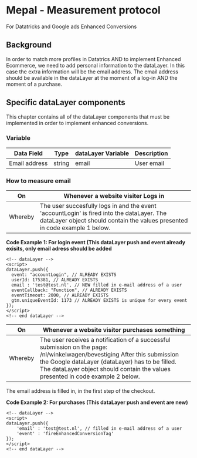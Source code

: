 # Mepal - Measurement protocol
For Datatricks and Google ads Enhanced Conversions

## Background
In order to match more profiles in Datatrics AND to implement Enhanced Ecommerce, we need to add personal information to the dataLayer. In this case the extra information will be the email address. The email address should be available in the dataLayer at the moment of a log-in AND the moment of a purchase.

## Specific dataLayer components
This chapter contains all of the dataLayer components that must be implemented in order to implement enhanced conversions.

### Variable
| Data Field | Type | dataLayer Variable | Description
| -------- | ------------- | ------------- | -------------|
| Email address | string | email | User email

### How to measure email

| On | Whenever a website visiter Logs in |
| -------- | ------------- |
| Whereby | The user succesfully logs in and the event 'accountLogin' is fired into the dataLayer. The dataLayer object should contain the values presented in code example 1 below.

**Code Example 1: For login event (This dataLayer push and event already exisits, only email adress should be added**
```
<!-- dataLayer -->
<script>
dataLayer.push({
  event: "accountLogin", // ALREADY EXISTS
  userId: 175381, // ALREADY EXISTS
  email : 'test@test.nl', // NEW filled in e-mail address of a user
  eventCallback: "Function", // ALREADY EXISTS
  eventTimeout: 2000, // ALREADY EXISTS 
  gtm.uniqueEventId: 1173 // ALREADY EXISTS is unique for every event       
});
</script>
<!-- end dataLayer -->
```

| On | Whenever a website visitor purchases something|
| -------- | ------------- |
| Whereby | The user receives a notification of a successful submission on the page: /nl/winkelwagen/bevestiging After this submission the Google dataLayer (dataLayer) has to be filled. The dataLayer object should contain the values presented in code example 2 below.

The email address is filled in, in the first step of the checkout.

**Code Example 2: For purchases (This dataLayer push and event are new)**
```
<!-- dataLayer -->
<script>
dataLayer.push({
    'email' : 'test@test.nl', // filled in e-mail address of a user
    'event' : 'fireEnhancedConversionTag'          
});
</script>
<!-- end dataLayer -->
```

